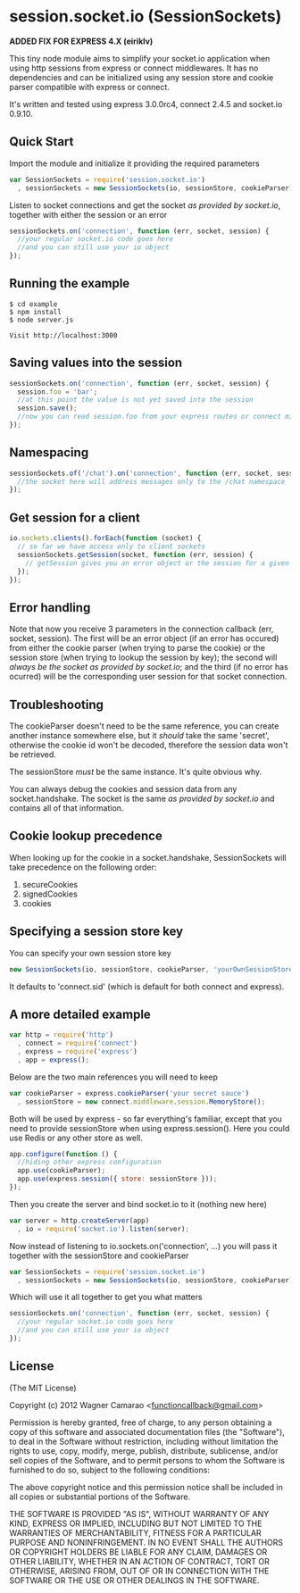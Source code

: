 session.socket.io (SessionSockets)
==================================

**ADDED FIX FOR EXPRESS 4.X (eiriklv)**

This tiny node module aims to simplify your socket.io application when using http sessions from express or connect middlewares. It has no dependencies and can be initialized using any session store and cookie parser compatible with express or connect.

It's written and tested using express 3.0.0rc4, connect 2.4.5 and socket.io 0.9.10.

## Quick Start

Import the module and initialize it providing the required parameters

```js
var SessionSockets = require('session.socket.io')
  , sessionSockets = new SessionSockets(io, sessionStore, cookieParser);
```

Listen to socket connections and get the socket _as provided by socket.io_, together with either the session or an error

```js
sessionSockets.on('connection', function (err, socket, session) {
  //your regular socket.io code goes here
  //and you can still use your io object
});
```

## Running the example

    $ cd example
    $ npm install
    $ node server.js

    Visit http://localhost:3000

## Saving values into the session

```js
sessionSockets.on('connection', function (err, socket, session) {
  session.foo = 'bar';
  //at this point the value is not yet saved into the session
  session.save();
  //now you can read session.foo from your express routes or connect middlewares
});
```

## Namespacing

```js
sessionSockets.of('/chat').on('connection', function (err, socket, session) {
  //the socket here will address messages only to the /chat namespace
});
```

## Get session for a client

```js
io.sockets.clients().forEach(function (socket) {
  // so far we have access only to client sockets
  sessionSockets.getSession(socket, function (err, session) {
    // getSession gives you an error object or the session for a given socket
  });
});
```

## Error handling

Note that now you receive 3 parameters in the connection callback (err, socket, session). The first will be an error object (if an error has occured) from either the cookie parser (when trying to parse the cookie) or the session store (when trying to lookup the session by key); the second will _always be the socket as provided by socket.io_; and the third (if no error has ocurred) will be the corresponding user session for that socket connection.

## Troubleshooting

The cookieParser doesn't need to be the same reference, you can create another instance somewhere else, but it _should_ take the same 'secret', otherwise the cookie id won't be decoded, therefore the session data won't be retrieved.

The sessionStore _must_ be the same instance. It's quite obvious why.

You can always debug the cookies and session data from any socket.handshake. The socket is the same _as provided by socket.io_ and contains all of that information.

## Cookie lookup precedence

When looking up for the cookie in a socket.handshake, SessionSockets will take precedence on the following order:

1. secureCookies
2. signedCookies
3. cookies

## Specifying a session store key

You can specify your own session store key

```js
new SessionSockets(io, sessionStore, cookieParser, 'yourOwnSessionStoreKey');
```

It defaults to 'connect.sid' (which is default for both connect and express).

## A more detailed example

```js
var http = require('http')
  , connect = require('connect')
  , express = require('express')
  , app = express();
```

Below are the two main references you will need to keep

```js
var cookieParser = express.cookieParser('your secret sauce')
  , sessionStore = new connect.middleware.session.MemoryStore();
```

Both will be used by express - so far everything's familiar, except that you need to provide sessionStore when using express.session(). Here you could use Redis or any other store as well.

```js
app.configure(function () {
  //hiding other express configuration
  app.use(cookieParser);
  app.use(express.session({ store: sessionStore }));
});
```

Then you create the server and bind socket.io to it (nothing new here)

```js
var server = http.createServer(app)
  , io = require('socket.io').listen(server);
```

Now instead of listening to io.sockets.on('connection', ...) you will pass it together with the sessionStore and cookieParser

```js
var SessionSockets = require('session.socket.io')
  , sessionSockets = new SessionSockets(io, sessionStore, cookieParser);
```

Which will use it all together to get you what matters

```js
sessionSockets.on('connection', function (err, socket, session) {
  //your regular socket.io code goes here
  //and you can still use your io object
});
```

## License

  (The MIT License)

  Copyright (c) 2012 Wagner Camarao &lt;functioncallback@gmail.com&gt;

  Permission is hereby granted, free of charge, to any person obtaining
  a copy of this software and associated documentation files (the "Software"),
  to deal in the Software without restriction, including without limitation
  the rights to use, copy, modify, merge, publish, distribute, sublicense,
  and/or sell copies of the Software, and to permit persons to whom the
  Software is furnished to do so, subject to the following conditions:

  The above copyright notice and this permission notice shall be included
  in all copies or substantial portions of the Software.

  THE SOFTWARE IS PROVIDED "AS IS", WITHOUT WARRANTY OF ANY KIND, EXPRESS
  OR IMPLIED, INCLUDING BUT NOT LIMITED TO THE WARRANTIES OF MERCHANTABILITY,
  FITNESS FOR A PARTICULAR PURPOSE AND NONINFRINGEMENT. IN NO EVENT SHALL
  THE AUTHORS OR COPYRIGHT HOLDERS BE LIABLE FOR ANY CLAIM, DAMAGES OR
  OTHER LIABILITY, WHETHER IN AN ACTION OF CONTRACT, TORT OR OTHERWISE,
  ARISING FROM, OUT OF OR IN CONNECTION WITH THE SOFTWARE OR THE USE
  OR OTHER DEALINGS IN THE SOFTWARE.
